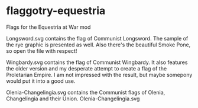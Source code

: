 # flaggotry-equestria
Flags for the Equestria at War mod

Longsword.svg contains the flag of Communist Longsword. The sample of the rye graphic is presented as well.
Also there's the beautiful Smoke Pone, so open the file with respect!

Wingbardy.svg contains the flag of Communist Wingbardy. It also features the older version and my desperate attempt to create a flag of the Proletarian Empire. I am not impressed with the result, but maybe somepony would put it into a good use.

Olenia-Changelingia.svg contains the Communist flags of Olenia, Changelingia and their Union. 	Olenia-Changelingia.svg
